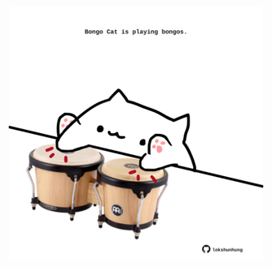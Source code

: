 <!-- built at 27/02/2021, 17:20:06 UTC -->
<p align="center">
  <img width="500" height="500" src="./ReadmeImage.svg">
</p>
